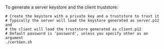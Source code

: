 To generate a server keystore and the client truststore:

```shell
# Create the keystore with a private key and a truststore to trust it
# Typically the server will load the keystore generated as server.p12 and
# the client will load the truststore generated as client.p12
# Default password is 'password', unless you specify other as an argument
./certGen.sh
```
